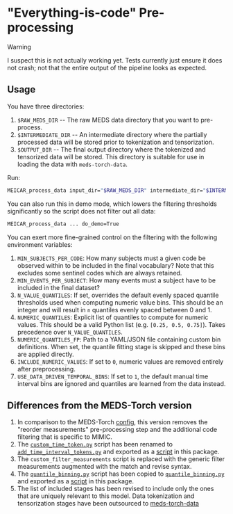 # "Everything-is-code" Pre-processing

> [!WARNING]
> I suspect this is not actually working yet. Tests currently just ensure it does not crash; not that the
> entire output of the pipeline looks as expected.

## Usage

You have three directories:

1. `$RAW_MEDS_DIR` -- The raw MEDS data directory that you want to pre-process.
2. `$INTERMEDIATE_DIR` -- An intermediate directory where the partially processed data will be stored prior
    to tokenization and tensorization.
3. `$OUTPUT_DIR` -- The final output directory where the tokenized and tensorized data will be stored. This
    directory is suitable for use in loading the data with `meds-torch-data`.

Run:

```bash
MEICAR_process_data input_dir="$RAW_MEDS_DIR" intermediate_dir="$INTERMEDIATE_DIR" output_dir="$OUTPUT_DIR"
```

You can also run this in demo mode, which lowers the filtering thresholds significantly so the script does not
filter out all data:

```bash
MEICAR_process_data ... do_demo=True
```

You can exert more fine-grained control on the filtering with the following environment variables:

1. `MIN_SUBJECTS_PER_CODE`: How many subjects must a given code be observed within to be included in the
    final vocabulary? Note that this excludes some sentinel codes which are always retained.
2. `MIN_EVENTS_PER_SUBJECT`: How many events must a subject have to be included in the final dataset?
3. `N_VALUE_QUANTILES`: If set, overrides the default evenly spaced quantile thresholds used when
    computing numeric value bins. This should be an integer and will result in `n` quantiles evenly spaced
    between 0 and 1.
4. `NUMERIC_QUANTILES`: Explicit list of quantiles to compute for numeric values. This should be a valid
    Python list (e.g. `[0.25, 0.5, 0.75]`). Takes precedence over `N_VALUE_QUANTILES`.
5. `NUMERIC_QUANTILES_FP`: Path to a YAML/JSON file containing custom bin definitions. When set, the
    quantile fitting stage is skipped and these bins are applied directly.
6. `INCLUDE_NUMERIC_VALUES`: If set to `0`, numeric values are removed entirely after preprocessing.
7. `USE_DATA_DRIVEN_TEMPORAL_BINS`: If set to `1`, the default manual time
    interval bins are ignored and quantiles are learned from the data instead.

## Differences from the MEDS-Torch version

1. In comparison to the MEDS-Torch
    [config](https://github.com/Oufattole/meds-torch/blob/d1650ea6152301a9b9bdbd32756337214e5f310f/ZERO_SHOT_TUTORIAL/configs/eic_config.yaml),
    this version removes the "reorder measurements" pre-processing step and the additional code filtering
    that is specific to MIMIC.
2. The
    [`custom_time_token.py`](https://github.com/Oufattole/meds-torch/blob/d1650ea6152301a9b9bdbd32756337214e5f310f/src/meds_torch/utils/custom_time_token.py)
    script has been renamed to
    [`add_time_interval_tokens.py`](src/MEDS_EIC_AR/stages/add_time_interval_tokens.py) and exported as a
    [script](pyproject.toml) in this package.
3. The `custom_filter_measurements` script is replaced with the generic filter measurements augmented with
    the match and revise syntax.
4. The
    [`quantile_binning.py`](https://github.com/Oufattole/meds-torch/blob/d1650ea6152301a9b9bdbd32756337214e5f310f/src/meds_torch/utils/quantile_binning.py)
    script has been copied to
    [`quantile_binning.py`](src/MEDS_EIC_AR/stages/quantile_binning.py) and exported as a
    [script](pyproject.toml) in this package.
5. The list of included stages has been revised to include only the ones that are uniquely relevant to this
    model. Data tokenization and tensorization stages have been outsourced to
    [meds-torch-data](https://meds-torch-data.readthedocs.io/en/latest/)
